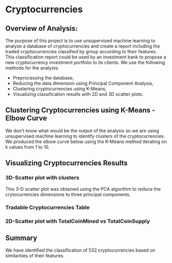 # Cryptocurrencies
## Overview of Analysis:
The purpose of this project is to use unsupervised machine learning to analyze a database of cryptocurrencies and create a report including the traded cryptocurrencies classified by group according to their features.
This classification report could be used by an investment bank to propose a new cryptocurrency investment portfolio to its clients.
We use the following methods for the analysis:

* Preprocessing the database,
* Reducing the data dimension using Principal Component Analysis,
* Clustering cryptocurrencies using K-Means,
* Visualizing classification results with 2D and 3D scatter plots.

## Clustering Cryptocurrencies using K-Means - Elbow Curve
We don't know what would be the output of the analysis so we are using unsupervised machine learning to identify clusters of the cryptocurrencies.
We produced the elbow curve below using the K-Means method iterating on k values from 1 to 10.

## Visualizing Cryptocurrencies Results
### 3D-Scatter plot with clusters

This 3-D scatter plot was obtained using the PCA algorithm to reduce the crytocurrencies dimensions to three principal components.



### Tradable Cryptocurrencies Table

### 2D-Scatter plot with TotalCoinMined vs TotalCoinSupply

## Summary
We have identified the classification of 532 cryptocurrencies based on similarities of their features. 
